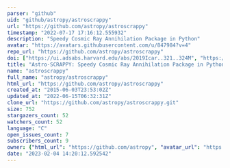 ```yaml
---
parser: "github"
uid: "github/astropy/astroscrappy"
url: "https://github.com/astropy/astroscrappy"
timestamp: "2022-07-17 17:16:12.555932"
description: "Speedy Cosmic Ray Annihilation Package in Python"
avatar: "https://avatars.githubusercontent.com/u/847984?v=4"
repo_url: "https://github.com/astropy/astroscrappy"
doi: ["https://ui.adsabs.harvard.edu/abs/2019Icar..321..324M", "https://ui.adsabs.harvard.edu/abs/2001PASP..113.1420V", "https://ui.adsabs.harvard.edu/abs/2019ascl.soft07032M/abstract"]
title: "Astro-SCRAPPY: Speedy Cosmic Ray Annihilation Package in Python"
name: "astroscrappy"
full_name: "astropy/astroscrappy"
html_url: "https://github.com/astropy/astroscrappy"
created_at: "2015-06-03T23:53:02Z"
updated_at: "2022-06-15T06:32:31Z"
clone_url: "https://github.com/astropy/astroscrappy.git"
size: 752
stargazers_count: 52
watchers_count: 52
language: "C"
open_issues_count: 7
subscribers_count: 9
owner: {"html_url": "https://github.com/astropy", "avatar_url": "https://avatars.githubusercontent.com/u/847984?v=4", "login": "astropy", "type": "Organization"}
date: "2023-02-04 14:20:12.592542"
---
```

